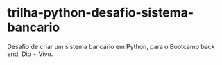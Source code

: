 # trilha-python-desafio-sistema-bancario
Desafio de criar um sistema bancário em Python, para o Bootcamp back end, Dio + Vivo.
